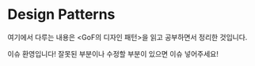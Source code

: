# Design Patterns

여기에서 다루는 내용은 <GoF의 디자인 패턴>을 읽고 공부하면서 정리한 것입니다.

이슈 환영입니다! 잘못된 부분이나 수정할 부분이 있으면 이슈 넣어주세요!
